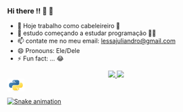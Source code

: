 ### Hi there ‼️  👋 🥰


- 🔭 Hoje trabalho como cabeleireiro 💇
- 🌱 estudo começando a estudar programação 👨‍💻
- 📫 contate me no meu email: lessajuliandro@gmail.com
- 😄 Pronouns: Ele/Dele
- ⚡ Fun fact: ... 😂

<div align="center">
  <a href="https://github.com/JuliandroLessa">
  <img height="150em" src="https://github-readme-stats.vercel.app/api?username=JuliandroLessa&show_icons=true&theme=gruvbox&include_all_commits=true&count_private=true"/>
  <img height="150em" src="https://github-readme-stats.vercel.app/api/top-langs/?username=JuliandroLessa&layout=compact&langs_count=7&theme=gruvbox"/>
</div>
  
  
  <img align="center" alt="Rafa-Python" height="30" width="40" src="https://raw.githubusercontent.com/devicons/devicon/master/icons/python/python-original.svg">
  
  
 </div>
  
   ![Snake animation](https://github.com/JuliandroLessa/JuliandroLessa/blob/output/github-contribution-grid-snake.svg)
 
</div>
